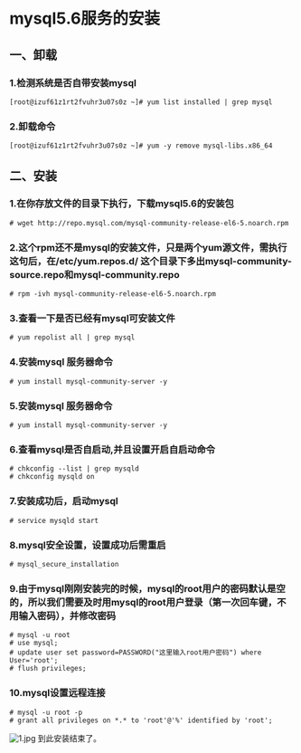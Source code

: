 # mysql5.6服务的安装
## 一、卸载
### 1.检测系统是否自带安装mysql
```
[root@izuf61z1rt2fvuhr3u07s0z ~]# yum list installed | grep mysql
```
### 2.卸载命令
```
[root@izuf61z1rt2fvuhr3u07s0z ~]# yum -y remove mysql-libs.x86_64
```
## 二、安装
### 1.在你存放文件的目录下执行，下载mysql5.6的安装包
```
# wget http://repo.mysql.com/mysql-community-release-el6-5.noarch.rpm
```
### 2.这个rpm还不是mysql的安装文件，只是两个yum源文件，需执行这句后，在/etc/yum.repos.d/ 这个目录下多出mysql-community-source.repo和mysql-community.repo
```
# rpm -ivh mysql-community-release-el6-5.noarch.rpm  
```
### 3.查看一下是否已经有mysql可安装文件
```
# yum repolist all | grep mysql
```
### 4.安装mysql 服务器命令
```
# yum install mysql-community-server -y
```
### 5.安装mysql 服务器命令
```
# yum install mysql-community-server -y
```
### 6.查看mysql是否自启动,并且设置开启自启动命令
```
# chkconfig --list | grep mysqld
# chkconfig mysqld on
```
### 7.安装成功后，启动mysql
```
# service mysqld start
```
### 8.mysql安全设置，设置成功后需重启
```
# mysql_secure_installation
```
### 9.由于mysql刚刚安装完的时候，mysql的root用户的密码默认是空的，所以我们需要及时用mysql的root用户登录（第一次回车键，不用输入密码），并修改密码
```
# mysql -u root
# use mysql;
# update user set password=PASSWORD("这里输入root用户密码") where User='root';
# flush privileges;
```
### 10.mysql设置远程连接
```
# mysql -u root -p
# grant all privileges on *.* to 'root'@'%' identified by 'root';
```
![1.jpg](../img/linux/mysql/1.jpg)
到此安装结束了。